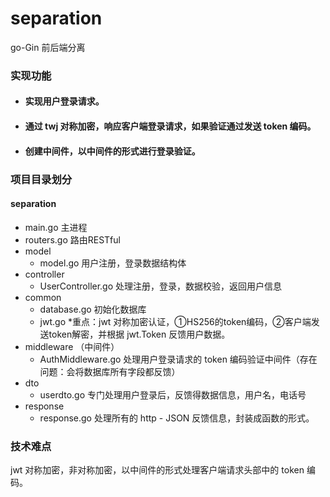 # separation
go-Gin 前后端分离
### 实现功能

- #### 实现用户登录请求。

- #### 通过 twj 对称加密，响应客户端登录请求，如果验证通过发送 token 编码。

- #### 创建中间件，以中间件的形式进行登录验证。



### 项目目录划分

#### separation 

- main.go	主进程
- routers.go    路由RESTful
- model
  - model.go	用户注册，登录数据结构体
- controller
  - UserController.go	处理注册，登录，数据校验，返回用户信息
- common
  - database.go	初始化数据库
  - jwt.go    *重点：jwt 对称加密认证，①HS256的token编码，②客户端发送token解密，并根据 jwt.Token 反馈用户数据。
- middleware   （中间件）
  - AuthMiddleware.go	处理用户登录请求的 token 编码验证中间件（存在问题：会将数据库所有字段都反馈）
- dto
  - userdto.go	专门处理用户登录后，反馈得数据信息，用户名，电话号
- response
  - response.go	处理所有的 http - JSON 反馈信息，封装成函数的形式。



### 技术难点

jwt 对称加密，非对称加密，以中间件的形式处理客户端请求头部中的 token 编码。

